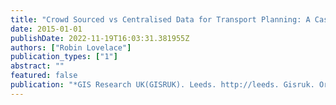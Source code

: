 ```yaml
---
title: "Crowd Sourced vs Centralised Data for Transport Planning: A Case Study of Bicycle Path Data in the UK"
date: 2015-01-01
publishDate: 2022-11-19T16:03:31.381955Z
authors: ["Robin Lovelace"]
publication_types: ["1"]
abstract: ""
featured: false
publication: "*GIS Research UK(GISRUK). Leeds. http://leeds. Gisruk. Org/Abstracts/GISRUK2015_submission_71. Pdf*"
---
```


